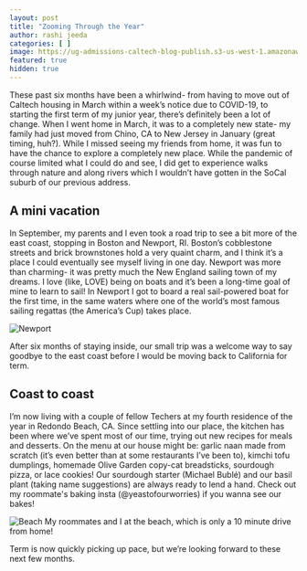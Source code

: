 ```yaml
---
layout: post
title: "Zooming Through the Year"
author: rashi jeeda
categories: [ ]
image: https://ug-admissions-caltech-blog-publish.s3-us-west-1.amazonaws.com/images/2020/10/Rashi/2020-10-16-Zooming-Through-the-Year/plane_clouds.jpg
featured: true
hidden: true
---
```


These past six months have been a whirlwind- from having to move out of Caltech housing in March within a week’s notice due to COVID-19, to starting the first term of my junior year, there’s definitely been a lot of change. When I went home in March, it was to a completely new state- my family had just moved from Chino, CA to New Jersey in January (great timing, huh?). While I missed seeing my friends from home, it was fun to have the chance to explore a completely new place. While the pandemic of course limited what I could do and see, I did get to experience walks through nature and along rivers which I wouldn’t have gotten in the SoCal suburb of our previous address.

## A mini vacation
  In September, my parents and I even took a road trip to see a bit more of the east coast, stopping in Boston and Newport, RI. Boston’s cobblestone streets and brick brownstones hold a very quaint charm, and I think it’s a place I could eventually see myself living in one day. Newport was more than charming- it was pretty much the New England sailing town of my dreams. I love (like, LOVE) being on boats and it’s been a long-time goal of mine to learn to sail! In Newport I got to board a real sail-powered boat for the first time, in the same waters where one of the world’s most famous sailing regattas (the America’s Cup) takes place.

![ Newport ](https://ug-admissions-caltech-blog-publish.s3-us-west-1.amazonaws.com/images/2020/10/Rashi/2020-10-16-Zooming-Through-the-Year/newport_boats.jpg)

After six months of staying inside, our small trip was a welcome way to say goodbye to the east coast before I would be moving back to California for term.

## Coast to coast
  I’m now living with a couple of fellow Techers at my fourth residence of the year in Redondo Beach, CA. Since settling into our place, the kitchen has been where we’ve spent most of our time, trying out new recipes for meals and desserts. On the menu at our house might be: garlic naan made from scratch (it’s even better than at some restaurants I’ve been to), kimchi tofu dumplings, homemade Olive Garden copy-cat breadsticks, sourdough pizza, or lace cookies! Our sourdough starter (Michael Bublé) and our basil plant (taking name suggestions) are always ready to lend a hand. Check out my roommate's baking insta (@yeastofourworries) if you wanna see our bakes!

![ Beach ](https://ug-admissions-caltech-blog-publish.s3-us-west-1.amazonaws.com/images/2020/10/Rashi/2020-10-16-Zooming-Through-the-Year/beach.jpg)
My roommates and I at the beach, which is only a 10 minute drive from home!

Term is now quickly picking up pace, but we’re looking forward to these next few months.
